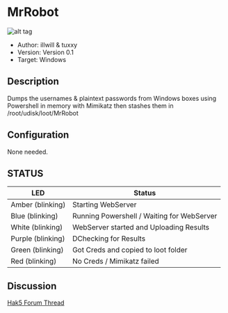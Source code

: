 # MrRobot
![alt tag](http://i.imgur.com/eunFr0U.jpg)
* Author: illwill & tuxxy
* Version: Version 0.1
* Target: Windows

## Description

Dumps the usernames & plaintext passwords from Windows boxes using Powershell in memory
with Mimikatz then stashes them in /root/udisk/loot/MrRobot

## Configuration

None needed. 

## STATUS

| LED                | Status                                       |
| ------------------ | -------------------------------------------- |
| Amber (blinking)   | Starting WebServer                           |
| Blue (blinking)    | Running Powershell / Waiting for WebServer   |
| White (blinking)   | WebServer started and Uploading Results      |
| Purple  (blinking) | DChecking for Results                        |
| Green (blinking)   | Got Creds and copied to loot folder          |
| Red (blinking)     | No Creds / Mimikatz failed                   |

## Discussion
[Hak5 Forum Thread](https://forums.hak5.org/index.php?/topic/40524-payload-mrrobot/ "Hak5 Forum Thread")
